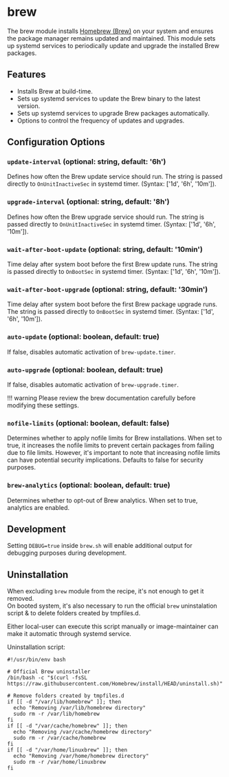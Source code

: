 # brew

The brew module installs [Homebrew (Brew)](https://brew.sh/) on your system and ensures the package manager remains updated and maintained. This module sets up systemd services to periodically update and upgrade the installed Brew packages.

## Features
- Installs Brew at build-time.
- Sets up systemd services to update the Brew binary to the latest version.
- Sets up systemd services to upgrade Brew packages automatically.
- Options to control the frequency of updates and upgrades.

## Configuration Options

### `update-interval` (optional: string, default: '6h')
Defines how often the Brew update service should run. The string is passed directly to `OnUnitInactiveSec` in systemd timer. (Syntax: ['1d', '6h', '10m']).

### `upgrade-interval` (optional: string, default: '8h')
Defines how often the Brew upgrade service should run. The string is passed directly to `OnUnitInactiveSec` in systemd timer. (Syntax: ['1d', '6h', '10m']).

### `wait-after-boot-update` (optional: string, default: '10min')
Time delay after system boot before the first Brew update runs. The string is passed directly to `OnBootSec` in systemd timer. (Syntax: ['1d', '6h', '10m']).

### `wait-after-boot-upgrade` (optional: string, default: '30min')
Time delay after system boot before the first Brew package upgrade runs. The string is passed directly to `OnBootSec` in systemd timer. (Syntax: ['1d', '6h', '10m']).

### `auto-update` (optional: boolean, default: true)
If false, disables automatic activation of `brew-update.timer`.

### `auto-upgrade` (optional: boolean, default: true)
If false, disables automatic activation of `brew-upgrade.timer`.

!!! warning
    Please review the brew documentation carefully before modifying these settings.

### `nofile-limits` (optional: boolean, default: false)
Determines whether to apply nofile limits for Brew installations. When set to true, it increases the nofile limits to prevent certain packages from failing due to file limits. However, it's important to note that increasing nofile limits can have potential security implications. Defaults to false for security purposes.

### `brew-analytics` (optional: boolean, default: true)
Determines whether to opt-out of Brew analytics. When set to true, analytics are enabled.

## Development
Setting `DEBUG=true` inside `brew.sh` will enable additional output for debugging purposes during development.

## Uninstallation

When excluding `brew` module from the recipe, it's not enough to get it removed.  
On booted system, it's also necessary to run the official `brew` uninstalation script & to delete folders created by tmpfiles.d.

Either local-user can execute this script manually or image-maintainer can make it automatic through systemd service.

Uninstallation script:  
```
#!/usr/bin/env bash

# Official Brew uninstaller
/bin/bash -c "$(curl -fsSL https://raw.githubusercontent.com/Homebrew/install/HEAD/uninstall.sh)"

# Remove folders created by tmpfiles.d
if [[ -d "/var/lib/homebrew" ]]; then
  echo "Removing /var/lib/homebrew directory"
  sudo rm -r /var/lib/homebrew
fi
if [[ -d "/var/cache/homebrew" ]]; then
  echo "Removing /var/cache/homebrew directory"
  sudo rm -r /var/cache/homebrew
fi
if [[ -d "/var/home/linuxbrew" ]]; then
  echo "Removing /var/home/homebrew directory"
  sudo rm -r /var/home/linuxbrew
fi
```
